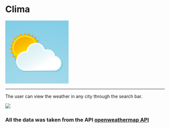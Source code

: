 # Clima

<img src="https://github.com/DmitriiSafin/Clima/blob/main/Clima/SupportingFile/Assets.xcassets/AppIcon.appiconset/1024.png" width="200">

___

The user can view the weather in any city through the search bar.

<img src="https://github.com/DmitriiSafin/Clima/blob/main/ReadmeResources/appWork.gif" width="300">

### All the data was taken from the API [openweathermap API](https://openweathermap.org/api)
